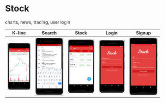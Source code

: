 # Stock
charts, news, trading, user login

| K-line | Search | Stock | Login | Signup |
| ------------- | ------------- | ------------- | ------------- | ------------- |
| <img src="https://github.com/LintaoLu/Stock/blob/master/res/K-line.png" width="200"> | <img src="https://github.com/LintaoLu/Stock/blob/master/res/search.png" width="200"> | <img src="https://github.com/LintaoLu/Stock/blob/master/res/stock.png" width="200"> | <img src="https://github.com/LintaoLu/Stock/blob/master/res/Login.png" width="200"> | <img src="https://github.com/LintaoLu/Stock/blob/master/res/Signup.png" width="200"> |
